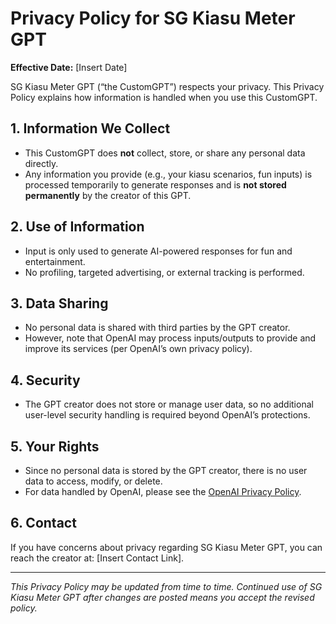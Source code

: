 # Privacy Policy for SG Kiasu Meter GPT

**Effective Date:** [Insert Date]  

SG Kiasu Meter GPT (“the CustomGPT”) respects your privacy. This Privacy Policy explains how information is handled when you use this CustomGPT.  

## 1. Information We Collect  
- This CustomGPT does **not** collect, store, or share any personal data directly.  
- Any information you provide (e.g., your kiasu scenarios, fun inputs) is processed temporarily to generate responses and is **not stored permanently** by the creator of this GPT.  

## 2. Use of Information  
- Input is only used to generate AI-powered responses for fun and entertainment.  
- No profiling, targeted advertising, or external tracking is performed.  

## 3. Data Sharing  
- No personal data is shared with third parties by the GPT creator.  
- However, note that OpenAI may process inputs/outputs to provide and improve its services (per OpenAI’s own privacy policy).  

## 4. Security  
- The GPT creator does not store or manage user data, so no additional user-level security handling is required beyond OpenAI’s protections.  

## 5. Your Rights  
- Since no personal data is stored by the GPT creator, there is no user data to access, modify, or delete.  
- For data handled by OpenAI, please see the [OpenAI Privacy Policy](https://openai.com/policies/privacy-policy).  

## 6. Contact  
If you have concerns about privacy regarding SG Kiasu Meter GPT, you can reach the creator at: [Insert Contact Link].  

---  

*This Privacy Policy may be updated from time to time. Continued use of SG Kiasu Meter GPT after changes are posted means you accept the revised policy.*  
